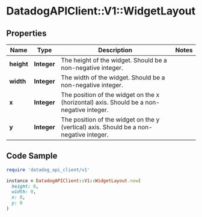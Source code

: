 # DatadogAPIClient::V1::WidgetLayout

## Properties

| Name | Type | Description | Notes |
| ---- | ---- | ----------- | ----- |
| **height** | **Integer** | The height of the widget. Should be a non-negative integer. |  |
| **width** | **Integer** | The width of the widget. Should be a non-negative integer. |  |
| **x** | **Integer** | The position of the widget on the x (horizontal) axis. Should be a non-negative integer. |  |
| **y** | **Integer** | The position of the widget on the y (vertical) axis. Should be a non-negative integer. |  |

## Code Sample

```ruby
require 'datadog_api_client/v1'

instance = DatadogAPIClient::V1::WidgetLayout.new(
  height: 0,
  width: 0,
  x: 0,
  y: 0
)
```

